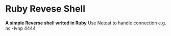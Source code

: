 # Ruby Revese Shell
**A simple Reverse shell writed in Ruby**
Use Netcat to handle connection e.g. nc -lvnp 4444
